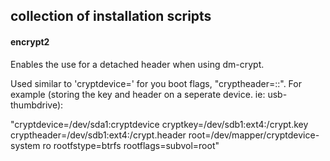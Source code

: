 ## collection of installation scripts

#### encrypt2
Enables the use for a detached header when using dm-crypt.

Used similar to 'cryptdevice=' for you boot flags, "cryptheader=<device>:<device-format>:<file-location-on-device>".
For example (storing the key and header on a seperate device. ie: usb-thumbdrive):

"cryptdevice=/dev/sda1:cryptdevice cryptkey=/dev/sdb1:ext4:/crypt.key cryptheader=/dev/sdb1:ext4:/crypt.header root=/dev/mapper/cryptdevice-system ro rootfstype=btrfs rootflags=subvol=root"
